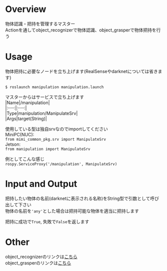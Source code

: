 # Overview  
物体認識・把持を管理するマスター  
Actionを通してobject_recognizerで物体認識、object_grasperで物体把持を行う  

# Usage  
物体把持に必要なノードを立ち上げます(RealSenseやdarknetについては省きます)  

    $ roslaunch manipulation manipulation.launch  

マスターからはサービスで立ち上げます  
  |Name|/manipulation|  
  |:---:|:---:|  
  |Type|manipulation/ManipulateSrv|  
  |Args|target(String)|  

使用している型は独自srvなのでimportしてください  
MiniPC(NUC):  
    `from mimi_common_pkg.srv import ManipulateSrv`  
Jetson:  
    `from manipulation import ManipulateSrv`  

例としてこんな感じ  
    `rospy.ServiceProxy('/manipulation', ManipulateSrv)`  

# Input and Output  
把持したい物体の名前(darknetに表示される名称)をString型で引数として呼び出して下さい  
物体の名前を`'any'`とした場合は把持可能な物体を適当に把持します  

把持に成功で`True`, 失敗で`False`を返します  

# Other  
object_recognizerのリンクは[こちら](https://github.com/HappyTatsuhito/object_recognizer)  
object_grasperのリンクは[こちら](https://github.com/HappyTatsuhito/object_grasper)
